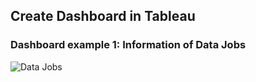 ## Create Dashboard in Tableau

### Dashboard example 1: Information of Data Jobs

![Data Jobs](https://user-images.githubusercontent.com/45216572/66368336-c269a300-e94c-11e9-8c54-5908afe4b107.png)
